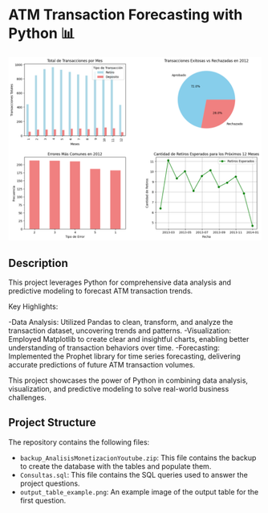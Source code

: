 # ATM Transaction Forecasting with Python 📊

![banner](PythonDashboard.png)

## Description

This project leverages Python for comprehensive data analysis and predictive modeling to forecast ATM transaction trends.

Key Highlights:

-Data Analysis: Utilized Pandas to clean, transform, and analyze the transaction dataset, uncovering trends and patterns.
-Visualization: Employed Matplotlib to create clear and insightful charts, enabling better understanding of transaction behaviors over time.
-Forecasting: Implemented the Prophet library for time series forecasting, delivering accurate predictions of future ATM transaction volumes.


This project showcases the power of Python in combining data analysis, visualization, and predictive modeling to solve real-world business challenges.

## Project Structure

The repository contains the following files:

- `backup_AnalisisMonetizacionYoutube.zip`: This file contains the backup to create the database with the tables and populate them.
- `Consultas.sql`: This file contains the SQL queries used to answer the project questions.
- `output_table_example.png`: An example image of the output table for the first question.
